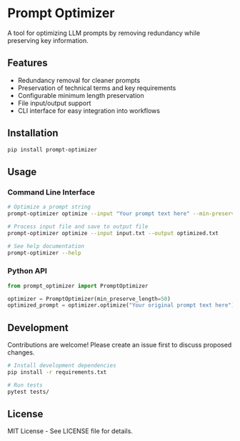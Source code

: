 # Prompt Optimizer

A tool for optimizing LLM prompts by removing redundancy while preserving key information.

## Features

- Redundancy removal for cleaner prompts
- Preservation of technical terms and key requirements
- Configurable minimum length preservation
- File input/output support
- CLI interface for easy integration into workflows

## Installation

```bash
pip install prompt-optimizer
```

## Usage

### Command Line Interface

```bash
# Optimize a prompt string
prompt-optimizer optimize --input "Your prompt text here" --min-preserve-length 75

# Process input file and save to output file 
prompt-optimizer optimize --input input.txt --output optimized.txt

# See help documentation
prompt-optimizer --help
```

### Python API

```python
from prompt_optimizer import PromptOptimizer

optimizer = PromptOptimizer(min_preserve_length=50)
optimized_prompt = optimizer.optimize("Your original prompt text here")
```

## Development

Contributions are welcome! Please create an issue first to discuss proposed changes.

```bash
# Install development dependencies
pip install -r requirements.txt

# Run tests
pytest tests/
```

## License

MIT License - See LICENSE file for details.
